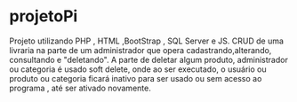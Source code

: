 # projetoPi
 
 Projeto utilizando PHP , HTML ,BootStrap , SQL Server e JS. CRUD de uma livraria na parte de um administrador que opera cadastrando,alterando, consultando e "deletando". A parte de deletar algum produto, administrador ou categoria é usado soft delete, onde ao ser executado, o usuário ou produto ou categoria ficará inativo para ser usado ou sem acesso ao programa , até ser ativado novamente.
